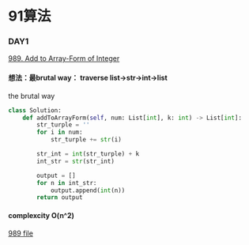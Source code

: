 # 91算法 

### DAY1
[989. Add to Array-Form of Integer](https://leetcode-cn.com/problems/add-to-array-form-of-integer/)
#### 想法：最brutal way： traverse list->str->int->list 
the brutal way
```python
class Solution:
    def addToArrayForm(self, num: List[int], k: int) -> List[int]:
        str_turple = ''
        for i in num:
            str_turple += str(i)

        str_int = int(str_turple) + k
        int_str = str(str_int)

        output = []
        for n in int_str:
            output.append(int(n))
        return output
```
#### complexcity O(n^2) 
[989 file](https://github.com/Lllouiselao/Leetcode/blob/master/Array/989_Add_To_Array.py)
